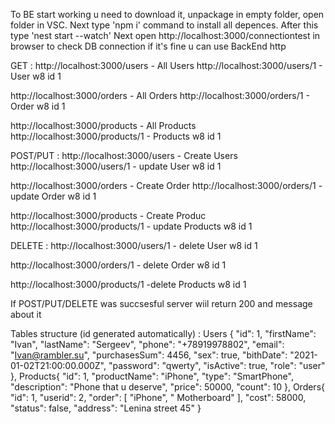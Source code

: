 To BE start working u need to download it, unpackage in empty folder, open folder in VSC. 
Next type 'npm i' command to install all depences. 
After this type 'nest start --watch' 
Next open http://localhost:3000/connectiontest in browser to check DB connection if it's fine u can use BackEnd http

GET : 
http://localhost:3000/users - All Users 
http://localhost:3000/users/1 - User w8 id 1 

http://localhost:3000/orders - All Orders 
http://localhost:3000/orders/1 - Order w8 id 1 

http://localhost:3000/products - All Products 
http://localhost:3000/products/1 - Products w8 id 1 

POST/PUT :
http://localhost:3000/users - Create Users 
http://localhost:3000/users/1 - update User w8 id 1 

http://localhost:3000/orders - Create Order 
http://localhost:3000/orders/1 - update Order w8 id 1 

http://localhost:3000/products - Create Produc 
http://localhost:3000/products/1 - update Products w8 id 1 

DELETE : 
http://localhost:3000/users/1 - delete User w8 id 1 

http://localhost:3000/orders/1 - delete Order w8 id 1 

http://localhost:3000/products/1 -delete Products w8 id 1 

If POST/PUT/DELETE was succsesful server wiil return 200 and message about it

Tables structure (id generated automatically) : 
Users {
    "id": 1,
    "firstName": "Ivan",
    "lastName": "Sergeev",
    "phone": "+78919978802",
    "email": "Ivan@rambler.su",
    "purchasesSum": 4456,
    "sex": true,
    "bithDate": "2021-01-02T21:00:00.000Z",
    "password": "qwerty",
    "isActive": true,
    "role": "user"
},
Products{
    "id": 1,
    "productName": "iPhone",
    "type": "SmartPhone",
    "description": "Phone that u deserve",
    "price": 50000,
    "count": 10
},
Orders{
    "id": 1,
    "userid": 2,
    "order": [
        "iPhone",
        " Motherboard"
    ],
    "cost": 58000,
    "status": false,
    "address": "Lenina street  45"
}

